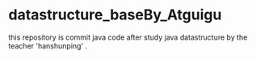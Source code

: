 # datastructure_baseBy_Atguigu
this repository is commit java code after study java datastructure by the teacher 'hanshunping' . 
